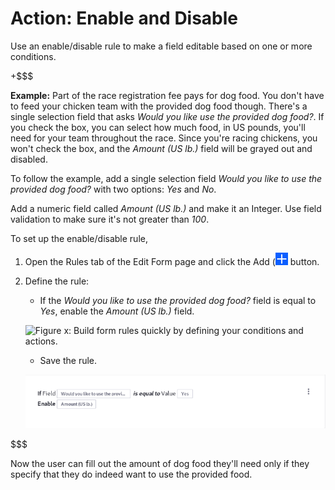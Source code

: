 # Action: Enable and Disable

Use an enable/disable rule to make a field editable based on one or more conditions.

+$$$

**Example:** Part of the race registration fee pays for dog food. You don't have
to feed your chicken team with the provided dog food though. There's a single
selection field that asks *Would you like use the provided dog food?*. If you
check the box, you can select how much food, in US pounds, you'll need for your
team throughout the race. Since you're racing chickens, you won't check the box,
and the *Amount (US lb.)* field will be grayed out and disabled.

To follow the example, add a single selection field *Would you like to use the
provided dog food?* with two options: *Yes* and *No*.

Add a numeric field called *Amount (US lb.)* and make it an Integer. Use field
validation to make sure it's not greater than *100*.

To set up the enable/disable rule, 

1. Open the Rules tab of the Edit Form page and click the Add
   (![Add](../../../images/icon-add.png) button.

2. Define the rule:
    - If the *Would you like to use the provided dog food?* field is equal to *Yes*, enable the
        *Amount (US lb.)* field.

    ![Figure x: Build form rules quickly by defining your conditions and
    actions.](../../../images/forms-enable-rule.png)

    - Save the rule. 

    ![Figure x: Once a rule is saved, it is displayed so that you can easily understand what it does.](../../../images/forms-enable-rule2.png)

$$$

Now the user can fill out the amount of dog food they'll need only if they
specify that they do indeed want to use the provided food.
